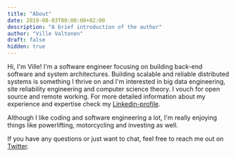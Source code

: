 ```yaml
---
title: "About"
date: 2019-08-03T00:00:00+02:00
description: "A brief introduction of the author"
author: "Ville Valtonen"
draft: false
hidden: true
---
```


Hi, I'm Ville! I'm a software engineer focusing on building back-end software and system architectures. Building scalable and reliable distributed systems is something I thrive on and I'm interested in big data engineering, site reliability engineering and computer science theory. I vouch for open source and remote working. For more detailed information about my experience and expertise check my [Linkedin-profile](https://linkedin.com/in/valtonenville1).

Although I like coding and software engineering a lot, I'm really enjoying things like powerlifting, motorcycling and investing as well.

If you have any questions or just want to chat, feel free to reach me out on [Twitter](https://twitter.com/villevalto).